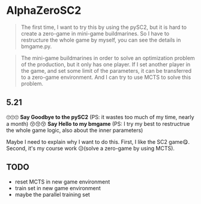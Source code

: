 # AlphaZeroSC2

>The first time, I want to try this by using the pySC2, but it is hard to create a zero-game in mini-game buildmarines. So I have to restructure the whole game by myself, you can see the details in bmgame.py.

>The mini-game buildmarines in order to solve an optimization problem of the production, but it only has one player. If I set another player in the game, and set some limit of the parameters, it can be transferred to a zero-game environment. And I can try to use MCTS to solve this problem.


## 5.21
🙄🙄🙄
**Say Goodbye to the pySC2** (PS: it wastes too much of my time, nearly a month)
😚😚😚
**Say Hello to my bmgame** (PS: I try my best to restructrue the whole game logic, also about the inner parameters)

Maybe I need to explain why I want to do this. First, I like the SC2 game😋. Second, it's my course work 😥(solve a zero-game by using MCTS).

## TODO
* reset MCTS in new game environment
* train set in new game environment
* maybe the parallel training set